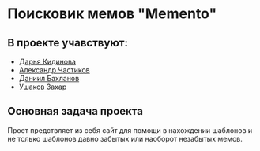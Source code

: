 # Поисковик мемов "Memento"

## В проекте учавствуют:
* [Дарья Кидинова](https://github.com/ezuryy) 
* [Александр Частиков](https://github.com/papazloynt)
* [Даниил Бахланов](https://github.com/Similization)
* [Ушаков Захар](https://github.com/HvarZ)

## Основная задача проекта
Проет предствляет из себя сайт для помощи в нахождении шаблонов и не только 
шаблонов давно забытых или наоборот незабытых мемов. 


